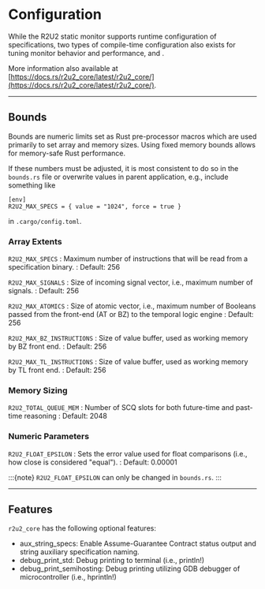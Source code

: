 # Configuration

While the R2U2 static monitor supports runtime configuration of specifications, two types of compile-time configuration also exists for tuning monitor behavior and performance, [](#bounds) and [](#features).

More information also available at [https://docs.rs/r2u2_core/latest/r2u2_core/](https://docs.rs/r2u2_core/latest/r2u2_core/).

---

## Bounds

Bounds are numeric limits set as Rust pre-processor macros which are used primarily to set array and memory sizes.
Using fixed memory bounds allows for memory-safe Rust performance.

If these numbers must be adjusted, it is most consistent to do so in the `bounds.rs` file or overwrite values in parent application, e.g., include something like
```
[env]
R2U2_MAX_SPECS = { value = "1024", force = true }
```
in `.cargo/config.toml`.


### Array Extents

`R2U2_MAX_SPECS`
: Maximum number of instructions that will be read from a specification binary.
: Default: 256

`R2U2_MAX_SIGNALS`
: Size of incoming signal vector, i.e., maximum number of signals.
: Default: 256

`R2U2_MAX_ATOMICS`
: Size of atomic vector, i.e., maximum number of Booleans passed from the front-end (AT or BZ) to the temporal logic engine
: Default: 256

`R2U2_MAX_BZ_INSTRUCTIONS`
: Size of value buffer, used as working memory by BZ front end.
: Default: 256

`R2U2_MAX_TL_INSTRUCTIONS`
: Size of value buffer, used as working memory by TL front end.
: Default: 256


### Memory Sizing

`R2U2_TOTAL_QUEUE_MEM`
: Number of SCQ slots for both future-time and past-time reasoning
: Default: 2048

### Numeric Parameters

`R2U2_FLOAT_EPSILON`
: Sets the error value used for float comparisons (i.e., how close is considered "equal").
: Default: 0.00001

:::{note} `R2U2_FLOAT_EPSILON` can only be changed in `bounds.rs`.
:::

---

## Features

`r2u2_core` has the following optional features:
- aux_string_specs: Enable Assume-Guarantee Contract status output and string auxiliary specification naming.
- debug_print_std: Debug printing to terminal (i.e., println!)
- debug_print_semihosting: Debug printing utilizing GDB debugger of microcontroller (i.e., hprintln!)

